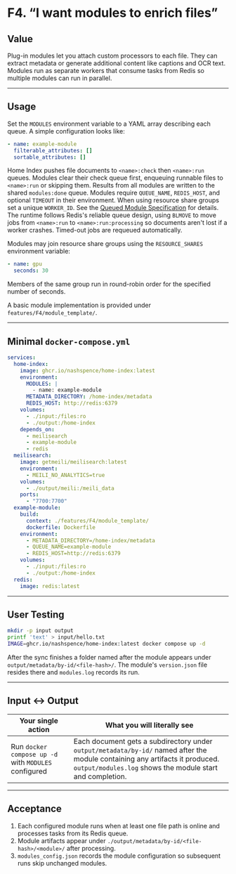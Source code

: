 # F4. “I want modules to enrich files”

## Value

Plug-in modules let you attach custom processors to each file. They can extract metadata or generate additional content like captions and OCR text. Modules run as separate workers that consume tasks from Redis so multiple modules can run in parallel.

---

## Usage

Set the `MODULES` environment variable to a YAML array describing each queue. A simple configuration looks like:

```yaml
- name: example-module
  filterable_attributes: []
  sortable_attributes: []
```

Home Index pushes file documents to `<name>:check` then `<name>:run` queues. Modules clear their check queue first, enqueuing runnable files to `<name>:run` or skipping them. Results from all modules are written to the shared `modules:done` queue. Modules require `QUEUE_NAME`, `REDIS_HOST`, and optional `TIMEOUT` in their environment. When using resource share groups set a unique `WORKER_ID`. See the [Queued Module Specification](docs/queued_module_spec.md) for details.
The runtime follows Redis's reliable queue design, using `BLMOVE` to move jobs from `<name>:run` to `<name>:run:processing` so documents aren't lost if a worker crashes. Timed-out jobs are requeued automatically.

Modules may join resource share groups using the `RESOURCE_SHARES` environment variable:

```yaml
- name: gpu
  seconds: 30
```

Members of the same group run in round-robin order for the specified number of seconds.

A basic module implementation is provided under `features/F4/module_template/`.

---

## Minimal `docker-compose.yml`

```yaml
services:
  home-index:
    image: ghcr.io/nashspence/home-index:latest
    environment:
      MODULES: |
        - name: example-module
      METADATA_DIRECTORY: /home-index/metadata
      REDIS_HOST: http://redis:6379
    volumes:
      - ./input:/files:ro
      - ./output:/home-index
    depends_on:
      - meilisearch
      - example-module
      - redis
  meilisearch:
    image: getmeili/meilisearch:latest
    environment:
      - MEILI_NO_ANALYTICS=true
    volumes:
      - ./output/meili:/meili_data
    ports:
      - "7700:7700"
  example-module:
    build:
      context: ./features/F4/module_template/
      dockerfile: Dockerfile
    environment:
      - METADATA_DIRECTORY=/home-index/metadata
      - QUEUE_NAME=example-module
      - REDIS_HOST=http://redis:6379
    volumes:
      - ./input:/files:ro
      - ./output:/home-index
  redis:
    image: redis:latest
```


---

## User Testing

```bash
mkdir -p input output
printf 'text' > input/hello.txt
IMAGE=ghcr.io/nashspence/home-index:latest docker compose up -d
```

After the sync finishes a folder named after the module appears under `output/metadata/by-id/<file-hash>/`. The module's `version.json` file resides there and `modules.log` records its run.

---

## Input ↔ Output

| **Your single action** | **What you will literally see** |
| --- | --- |
| Run `docker compose up -d` with `MODULES` configured | Each document gets a subdirectory under `output/metadata/by-id/` named after the module containing any artifacts it produced. `output/modules.log` shows the module start and completion. |

---

## Acceptance

1. Each configured module runs when at least one file path is online and processes tasks from its Redis queue.
2. Module artifacts appear under `./output/metadata/by-id/<file-hash>/<module>/` after processing.
3. `modules_config.json` records the module configuration so subsequent runs skip unchanged modules.

